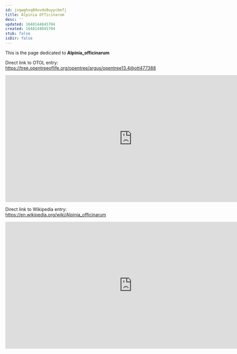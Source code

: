 ```yaml
---
id: jvqwghxq04uvdo8uyycbefj
title: Alpinia Officinarum
desc: ''
updated: 1648144045704
created: 1648144045704
stub: false
isDir: false
---
```

This is the page dedicated to **Alpinia_officinarum**


Direct link to OTOL entry: https://tree.opentreeoflife.org/opentree/argus/opentree13.4@ott477388



<html>
    <body>
    <iframe src="https://tree.opentreeoflife.org/opentree/argus/opentree13.4@ott477388"
    width="800" height="400" frameborder="0" allowfullscreen> </iframe>
    </body>
</html>
    


Direct link to Wikipedia entry: https://en.wikipedia.org/wiki/Alpinia_officinarum



<html>
    <body>
    <iframe src="https://en.wikipedia.org/wiki/Alpinia_officinarum"
    width="800" height="400" frameborder="0" allowfullscreen> </iframe>
    </body>
</html>
    

